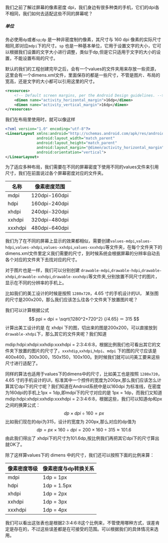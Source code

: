 我们之前了解过屏幕的像素密度 dpi，我们身边有很多种类的手机，它们的dpi各不相同，我们如何去适配这些不同的屏幕呢？

##### 单位

务必使用`dp`或者`sp`;`dp` 是一种非密度制约像素，其尺寸与 160 dpi 像素的实际尺寸相同,即对应`mdpi`下的尺寸。`sp` 也是一种基本单位，它用于设置文字的大小，它可以根据我们设置的文字大小进行调整，类似于dp,但是它只适用于文字的大小的设置，不能设置布局的尺寸。

默认的我们的工程创建完毕之后，会有一个values的文件夹用来存放一些资源，这里会有一个dimens.xml文件，里面保存的都是一些尺寸，不管是图片、布局的宽高，还是文字的大小都可以引用这里的尺寸。

```XML
<resources>
    <!-- Default screen margins, per the Android Design guidelines. -->
    <dimen name="activity_horizontal_margin">16dp</dimen>
    <dimen name="activity_vertical_margin">16dp</dimen>
</resources>
```

我们在布局里使用时，就可以像这样

```xml
<?xml version="1.0" encoding="utf-8"?>
<LinearLayout xmlns:android="http://schemas.android.com/apk/res/android"
              android:layout_width="match_parent"
              android:layout_height="match_parent"
              android:layout_margin="@dimen/activity_horizontal_margin"
              android:orientation="vertical">
</LinearLayout>
```

为了适应多种布局，我们需要在不同的屏幕密度下使用不同的values文件来引用尺寸，我们在前面说过各个屏幕密度对应的文件夹。

| 名称      | 像素密度范围        |
| ------- | ------------- |
| mdpi    | 120dpi-160dpi |
| hdpi    | 160dpi-240dpi |
| xhdpi   | 240dpi-320dpi |
| xxhdpi  | 320dpi-480dpi |
| xxxhdpi | 480dpi-640dpi |

我们为了在不同的屏幕上显示的效果都相似，需要创建`values-mdpi`,`values-hdpi`,`values-xhdpi`,`values-xxhdpi`,`values-xxxhdpi`等文件夹，在每个文件夹下的dimens.xml文件里定义我们需要的尺寸，到时候系统会根据屏幕的分辨率自动去各个对应的文件夹下去找对应的尺寸。

对于图片也是一样，我们可以分别创建 `drawable-mdpi`,`drawable-hdpi`,`drawable-xhdpi`,`drawable-xxhdpi`,`drawable-xxxhdpi`等文件夹,分别放置不同尺寸的图片，显示在不同的分辨率的手机上。

比如我们的美工设计的时候是按照 `1280x720`，4.65 寸的手机设计的UI， 某张图的尺寸是200x200，那么我们应该怎么往各个文件夹下放置图片呢？

我们可以计算根据公式
$$
ppi = dpi = \sqrt{1280^2+720^2}  {/4.65}  ＝ 315
$$
计算出美工设计的是 在 xhdpi 下的图，切出来的图是200x200，可以直接放到 `drawable-xhdpi`下，那么其它的文件夹呢？我们知道

mdip:hdpi:xhdpi:xxhdip:xxxhdpi = 2:3:4:6:8，根据比例我们也可看出其它的文件夹下放置的图片的尺寸了，`xxxhdip`,`xxhdpi`,`hdpi`、`mdpi`  下的图的尺寸应该是 400x400，300x300，150x150，100x100。到时候我们就可以问美工要来这些尺寸进行适配了。

同样的算法也适用于values下的dimens中的尺寸，比如美工也是按照 `1280x720`，4.65 寸的手机设计的UI，标准其中一个控件的宽度为200px,那么我们应该怎么计算其它dpi下的尺寸呢？我们知道在Android系统中是以160dpi 为标准线，在密度为160dpi的手机上1px = 1dp,即mdpi下的尺寸对应的是 1px = 1dp，而我们又知道mdip:hdpi:xhdpi:xxhdip:xxxhdpi = 2:3:4:6:8，根据这些，我们可以知道dp和px之间的换算公式：
$$
dp \times dpi \div 160 = px
$$
 比如我们现在的dpi为315，设计的宽度为 200px,那么对应的dp值为 
$$
dp = px \times 160 \div dpi = 200 \times 160 \div 315 \approx 101.6
$$
由此我们得出了 xhdpi下的尺寸为101.6dp,按比例我们再把其它dpi下的尺寸算出就OK了。

除了这样算values下的 dimens 中的尺寸，我们还可以按照下面的比例来算：

| 像素密度等级  | 像素密度与dp转换关系 |
| ------- | ----------- |
| mdpi    | 1dp = 1px   |
| hdpi    | 1dp = 1.5px |
| xhdpi   | 1dp = 2px   |
| xxhdpi  | 1dp = 3px   |
| xxxhdpi | 1dp = 4px   |

我们可以看出这张表也是根据2:3:4:6:8这个比例来，不管使用哪种方式，误差肯定是存在的，不过这些误差都是在可接受的范围。可以根据我们的具体情况来选用。